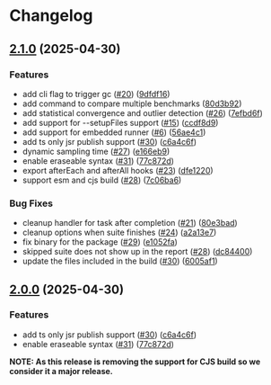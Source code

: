 # Changelog

## [2.1.0](https://github.com/ChainSafe/benchmark/compare/v2.0.0...v2.1.0) (2025-04-30)


### Features

* add cli flag to trigger gc ([#20](https://github.com/ChainSafe/benchmark/issues/20)) ([9dfdf16](https://github.com/ChainSafe/benchmark/commit/9dfdf166300dd7bf2a364aa43fc9157014885e57))
* add command to compare multiple benchmarks ([80d3b92](https://github.com/ChainSafe/benchmark/commit/80d3b92edfefd06615786b0a96086f8375e776aa))
* add statistical convergence and outlier detection ([#26](https://github.com/ChainSafe/benchmark/issues/26)) ([7efbd6f](https://github.com/ChainSafe/benchmark/commit/7efbd6f746fbc1006604ab1326a7794d9caa7cb5))
* add support for --setupFiles support ([#15](https://github.com/ChainSafe/benchmark/issues/15)) ([ccdf8d9](https://github.com/ChainSafe/benchmark/commit/ccdf8d9c8903d4d419a8479927c459cc47cdefb5))
* add support for embedded runner  ([#6](https://github.com/ChainSafe/benchmark/issues/6)) ([56ae4c1](https://github.com/ChainSafe/benchmark/commit/56ae4c1aceaa5d3dc2676d209e27f5df81e1bf26))
* add ts only jsr publish support ([#30](https://github.com/ChainSafe/benchmark/issues/30)) ([c6a4c6f](https://github.com/ChainSafe/benchmark/commit/c6a4c6fbd7153acc632e199493ceed0b290f35f1))
* dynamic sampling time ([#27](https://github.com/ChainSafe/benchmark/issues/27)) ([e166eb9](https://github.com/ChainSafe/benchmark/commit/e166eb98c490da92b8e0aef25bab9d1faf202557))
* enable eraseable syntax ([#31](https://github.com/ChainSafe/benchmark/issues/31)) ([77c872d](https://github.com/ChainSafe/benchmark/commit/77c872de1b9ac71c0562d1b9f7d68b6f867247e1))
* export afterEach and afterAll hooks ([#23](https://github.com/ChainSafe/benchmark/issues/23)) ([dfe1220](https://github.com/ChainSafe/benchmark/commit/dfe12200440699c4056fb6cf28aaf5665ed602bd))
* support esm and cjs build ([#28](https://github.com/ChainSafe/benchmark/issues/28)) ([7c06ba6](https://github.com/ChainSafe/benchmark/commit/7c06ba688177596447cc70c58a5121265d80fd79))


### Bug Fixes

* cleanup handler for task after completion ([#21](https://github.com/ChainSafe/benchmark/issues/21)) ([80e3bad](https://github.com/ChainSafe/benchmark/commit/80e3bad14ad438203f6ac4c666f9e898b1d6b73c))
* cleanup options when suite finishes ([#24](https://github.com/ChainSafe/benchmark/issues/24)) ([a2a13e7](https://github.com/ChainSafe/benchmark/commit/a2a13e7a94e50fba2dc95e2b1ef808f99331176f))
* fix binary for the package ([#29](https://github.com/ChainSafe/benchmark/issues/29)) ([e1052fa](https://github.com/ChainSafe/benchmark/commit/e1052fa6dfa081fd5577e4e8628aa000b8abd7f8))
* skipped suite does not show up in the report ([#28](https://github.com/ChainSafe/benchmark/issues/28)) ([dc84400](https://github.com/ChainSafe/benchmark/commit/dc84400fffb6e2a6d37c0d6b39c74b4fe8346756))
* update the files included in the build ([#30](https://github.com/ChainSafe/benchmark/issues/30)) ([6005af1](https://github.com/ChainSafe/benchmark/commit/6005af13a68a13030e6e5f93847cec321d61aed2))

## [2.0.0](https://github.com/ChainSafe/benchmark/compare/v1.2.3...v2.0.0) (2025-04-30)


### Features

* add ts only jsr publish support ([#30](https://github.com/ChainSafe/benchmark/issues/30)) ([c6a4c6f](https://github.com/ChainSafe/benchmark/commit/c6a4c6fbd7153acc632e199493ceed0b290f35f1))
* enable eraseable syntax ([#31](https://github.com/ChainSafe/benchmark/issues/31)) ([77c872d](https://github.com/ChainSafe/benchmark/commit/77c872de1b9ac71c0562d1b9f7d68b6f867247e1))


**NOTE: As this release is removing the support for CJS build so we consider it a major release.**
